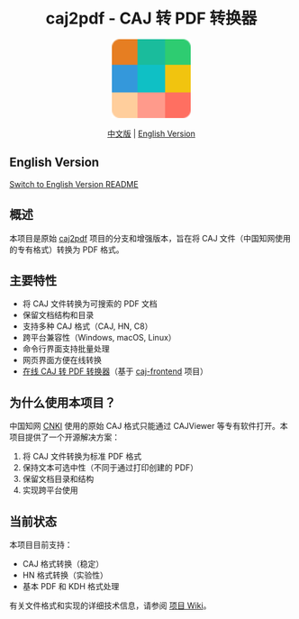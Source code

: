 <div align="center">
  <h1>caj2pdf - CAJ 转 PDF 转换器</h1>
  <img src="https://raw.githubusercontent.com/Wacque/caj-frontend/refs/heads/master/src/assets/Logo.svg" alt="caj2pdf Logo" width="140">
  <p>
    <a href="#中文版">中文版</a> | 
    <a href="#english-version">English Version</a>
  </p>
</div>

## English Version

[Switch to English Version README](#overview)

## 概述

本项目是原始 [caj2pdf](https://github.com/caj2pdf/caj2pdf) 项目的分支和增强版本，旨在将 CAJ 文件（中国知网使用的专有格式）转换为 PDF 格式。

## 主要特性

- 将 CAJ 文件转换为可搜索的 PDF 文档
- 保留文档结构和目录
- 支持多种 CAJ 格式（CAJ, HN, C8）
- 跨平台兼容性（Windows, macOS, Linux）
- 命令行界面支持批量处理
- 网页界面方便在线转换
- [在线 CAJ 转 PDF 转换器](https://www.viewcaj.online/)（基于 [caj-frontend](https://github.com/Wacque/caj-frontend) 项目）

## 为什么使用本项目？

中国知网 [CNKI](http://cnki.net/) 使用的原始 CAJ 格式只能通过 CAJViewer 等专有软件打开。本项目提供了一个开源解决方案：

1. 将 CAJ 文件转换为标准 PDF 格式
2. 保持文本可选中性（不同于通过打印创建的 PDF）
3. 保留文档目录和结构
4. 实现跨平台使用

## 当前状态

本项目目前支持：

- CAJ 格式转换（稳定）
- HN 格式转换（实验性）
- 基本 PDF 和 KDH 格式处理

有关文件格式和实现的详细技术信息，请参阅 [项目 Wiki](https://github.com/caj2pdf/caj2pdf/wiki)。

<a name="english-version"></a>
